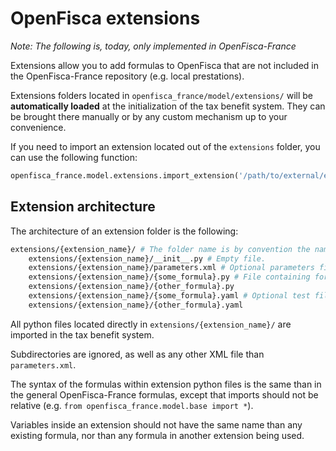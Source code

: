 # OpenFisca extensions

*Note: The following is, today, only implemented in OpenFisca-France*

Extensions allow you to add formulas to OpenFisca that are not included in the OpenFisca-France repository (e.g. local prestations).

Extensions folders located in `openfisca_france/model/extensions/` will be **automatically loaded** at the initialization of the tax benefit system.
They can be brought there manually or by any custom mechanism up to your convenience.

If you need to import an extension located out of the `extensions` folder, you can use the following function:

```py
openfisca_france.model.extensions.import_extension('/path/to/external/extension/folder')
```

## Extension architecture

The architecture of an extension folder is the following:

```sh
extensions/{extension_name}/ # The folder name is by convention the name of the extension.
    extensions/{extension_name}/__init__.py # Empty file.
    extensions/{extension_name}/parameters.xml # Optional parameters file.
    extensions/{extension_name}/{some_formula}.py # File containing formulas
    extensions/{extension_name}/{other_formula}.py
    extensions/{extension_name}/{some_formula}.yaml # Optional test files
    extensions/{extension_name}/{other_formula}.yaml
```
All python files located directly in `extensions/{extension_name}/` are imported in the tax benefit system.

Subdirectories are ignored, as well as any other XML file than `parameters.xml`.

The syntax of the formulas within extension python files is the same than in the general OpenFisca-France formulas, except that imports should not be relative (e.g. `from openfisca_france.model.base import *`).

Variables inside an extension should not have the same name than any existing formula, nor than any formula in another extension being used.
